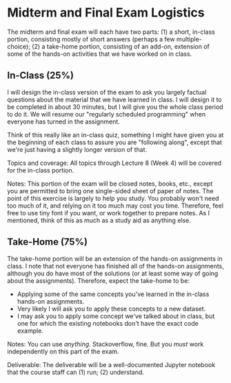 # Midterm and Final Exam Logistics

The midterm and final exam will each have two parts: (1) a short, in-class
portion, consisting mostly of short answers (perhaps a few multiple-choice);
(2) a take-home portion, consisting of an add-on, extension of some of the
hands-on activities that we have worked on in class.

## In-Class (25%)

I will design the in-class version of the exam to ask you largely factual
questions about the material that we have learned in class. I will design it
to be completed in about 30 minutes, but I will give you the whole class
period to do it.  We will resume our "regularly scheduled programming" when
everyone has turned in the assignment.

Think of this really like an in-class quiz, something I might have given you
at the beginning of each class to assure you are "following along", except
that we're just having a slightly longer version of that.

Topics and coverage: All topics through Lecture 8 (Week 4) will be covered for
the in-class portion.

Notes: This portion of the exam will be closed notes, books, etc., except
you are permitted to bring one single-sided sheet of paper of notes. The point
of this exercise is largely to help you study. You probably won't need too
much of it, and relying on it too much may cost you time. Therefore, feel free
to use tiny font if you want, or work together to prepare notes. As I
mentioned, think of this as much as a study aid as anything else.

## Take-Home (75%)

The take-home portion will be an extension of the hands-on assignments in
class. I note that not everyone has finished all of the hands-on assignments,
although you do have most of the solutions (or at least some way of going
about the assignments). Therefore, expect the take-home to be:

* Applying some of the same concepts you've learned in the in-class hands-on
  assignments.
* Very likely I will ask you to apply these concepts to a new dataset.
* I may ask you to apply some concept we've talked about in class, but one for
  which the existing notebooks don't have the exact code example.
 
Notes: You can use *anything*. Stackoverflow, fine. But you *must* work
independently on this part of the exam.

Deliverable: The deliverable will be a well-documented Jupyter notebook that
the course staff can (1) run; (2) understand.
